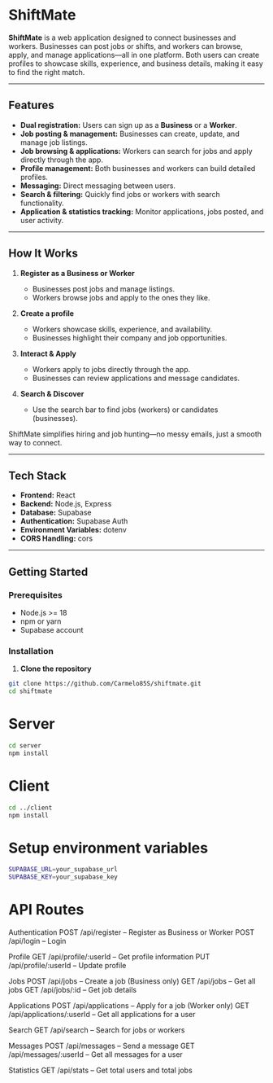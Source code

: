 # ShiftMate

**ShiftMate** is a web application designed to connect businesses and workers. Businesses can post jobs or shifts, and workers can browse, apply, and manage applications—all in one platform. Both users can create profiles to showcase skills, experience, and business details, making it easy to find the right match.  

---

## Features

- **Dual registration:** Users can sign up as a **Business** or a **Worker**.  
- **Job posting & management:** Businesses can create, update, and manage job listings.  
- **Job browsing & applications:** Workers can search for jobs and apply directly through the app.  
- **Profile management:** Both businesses and workers can build detailed profiles.  
- **Messaging:** Direct messaging between users.  
- **Search & filtering:** Quickly find jobs or workers with search functionality.  
- **Application & statistics tracking:** Monitor applications, jobs posted, and user activity.  

---

## How It Works

1. **Register as a Business or Worker**  
   - Businesses post jobs and manage listings.  
   - Workers browse jobs and apply to the ones they like.  

2. **Create a profile**  
   - Workers showcase skills, experience, and availability.  
   - Businesses highlight their company and job opportunities.  

3. **Interact & Apply**  
   - Workers apply to jobs directly through the app.  
   - Businesses can review applications and message candidates.  

4. **Search & Discover**  
   - Use the search bar to find jobs (workers) or candidates (businesses).  

ShiftMate simplifies hiring and job hunting—no messy emails, just a smooth way to connect.  

---

## Tech Stack

- **Frontend:** React  
- **Backend:** Node.js, Express  
- **Database:** Supabase  
- **Authentication:** Supabase Auth  
- **Environment Variables:** dotenv  
- **CORS Handling:** cors  

---

## Getting Started

### Prerequisites

- Node.js >= 18  
- npm or yarn  
- Supabase account  

### Installation

1. **Clone the repository**  

```bash
git clone https://github.com/Carmelo85S/shiftmate.git
cd shiftmate
```

# Server
```bash
cd server
npm install
```

# Client
```bash
cd ../client
npm install
```

# Setup environment variables
```bash
SUPABASE_URL=your_supabase_url
SUPABASE_KEY=your_supabase_key
```

# API Routes
Authentication
POST /api/register – Register as Business or Worker
POST /api/login – Login

Profile
GET /api/profile/:userId – Get profile information
PUT /api/profile/:userId – Update profile

Jobs
POST /api/jobs – Create a job (Business only)
GET /api/jobs – Get all jobs
GET /api/jobs/:id – Get job details

Applications
POST /api/applications – Apply for a job (Worker only)
GET /api/applications/:userId – Get all applications for a user

Search
GET /api/search – Search for jobs or workers

Messages
POST /api/messages – Send a message
GET /api/messages/:userId – Get all messages for a user

Statistics
GET /api/stats – Get total users and total jobs

